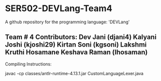 # SER502-DEVLang-Team4
A github repository for the programming language: 'DEVLang'

Team # 4 Contributors:
Dev Jani (djani4)
Kalyani Joshi (kjoshi29)
Kirtan Soni (kgsoni)
Lakshmi Kruthi Hosamane Keshava Raman (lhosaman)
---


Compiling Instructions:


javac -cp classes/antlr-runtime-4.13.1.jar CustomLanguageLexer.java
